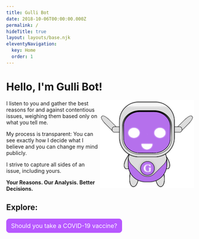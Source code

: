 ```yaml
---
title: Gulli Bot
date: 2018-10-06T00:00:00.000Z
permalink: /
hideTitle: true
layout: layouts/base.njk
eleventyNavigation:
  key: Home
  order: 1
---
```

<style>
    .hero {
        width: 100%;
    }

    @media (min-width: 500px) {
        .hero {
            float: right;
            width: 50%;
        }
    }

    .btn {
        display: inline-block;
        font-weight: 400;
        line-height: 1.5;
        color: #212529;
        text-align: center;
        text-decoration: none;
        vertical-align: middle;
        cursor: pointer;
        -webkit-user-select: none;
        -moz-user-select: none;
        user-select: none;
        background-color: transparent;
        border: 1px solid transparent;
        padding: .375rem .75rem;
        font-size: 1rem;
        border-radius: .5rem;
        transition: color .15s ease-in-out, background-color .15s ease-in-out, border-color .15s ease-in-out, box-shadow .15s ease-in-out;
    }

    a.btn.btn-primary {
        color: #fff;
        background-color: #b758ff;
        border-color: #b758ff;
    }
</style>

<h1>Hello, I'm Gulli&nbsp;Bot!</h1>
<img src="/site/img/gullibot.png" class="hero">
<p>
    I listen to you and gather the best reasons for and against contentious issues, weighing them based only on what
    you tell me.
</p>
<p>
    My process is transparent: You can see exactly how I decide what I believe and you can change my
    mind publicly.
 </p>
<p>
    I strive to capture all sides of an issue, including yours.
</p>

<p><b>Your Reasons. Our Analysis. Better Decisions.</b></p>
<h2>Explore:</h2>
<a href="/covid-vaccine/" class="btn btn-primary">Should you take a COVID-19 vaccine?</a>
<div style="clear:both;"></div>